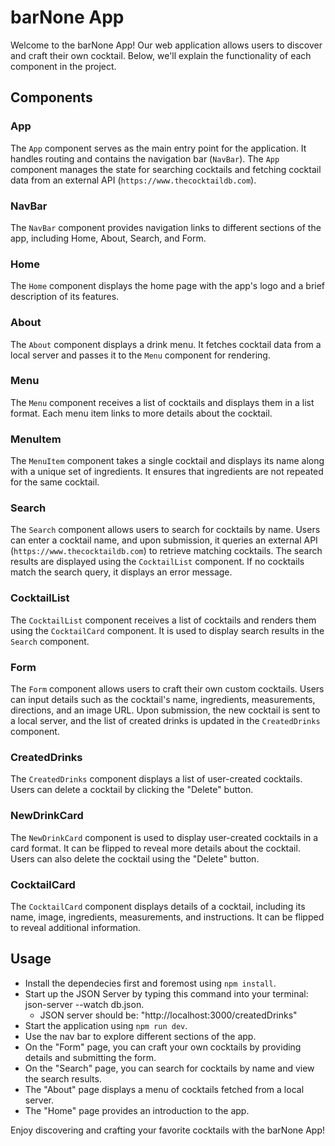 # barNone App

Welcome to the barNone App! Our web application allows users to discover and craft their own cocktail. Below, we'll explain the functionality of each component in the project.

## Components

### App
The `App` component serves as the main entry point for the application. It handles routing and contains the navigation bar (`NavBar`). The `App` component manages the state for searching cocktails and fetching cocktail data from an external API (`https://www.thecocktaildb.com`).

### NavBar
The `NavBar` component provides navigation links to different sections of the app, including Home, About, Search, and Form.

### Home
The `Home` component displays the home page with the app's logo and a brief description of its features.

### About
The `About` component displays a drink menu. It fetches cocktail data from a local server and passes it to the `Menu` component for rendering.

### Menu
The `Menu` component receives a list of cocktails and displays them in a list format. Each menu item links to more details about the cocktail.

### MenuItem
The `MenuItem` component takes a single cocktail and displays its name along with a unique set of ingredients. It ensures that ingredients are not repeated for the same cocktail.

### Search
The `Search` component allows users to search for cocktails by name. Users can enter a cocktail name, and upon submission, it queries an external API (`https://www.thecocktaildb.com`) to retrieve matching cocktails. The search results are displayed using the `CocktailList` component. If no cocktails match the search query, it displays an error message.

### CocktailList
The `CocktailList` component receives a list of cocktails and renders them using the `CocktailCard` component. It is used to display search results in the `Search` component.

### Form
The `Form` component allows users to craft their own custom cocktails. Users can input details such as the cocktail's name, ingredients, measurements, directions, and an image URL. Upon submission, the new cocktail is sent to a local server, and the list of created drinks is updated in the `CreatedDrinks` component.

### CreatedDrinks
The `CreatedDrinks` component displays a list of user-created cocktails. Users can delete a cocktail by clicking the "Delete" button. 

### NewDrinkCard
The `NewDrinkCard` component is used to display user-created cocktails in a card format. It can be flipped to reveal more details about the cocktail. Users can also delete the cocktail using the "Delete" button.

### CocktailCard
The `CocktailCard` component displays details of a cocktail, including its name, image, ingredients, measurements, and instructions. It can be flipped to reveal additional information.

## Usage

- Install the dependecies first and foremost using `npm install`.
- Start up the JSON Server by typing this command into your terminal: json-server --watch db.json. 
    - JSON server should be: "http://localhost:3000/createdDrinks"
- Start the application using `npm run dev`.
- Use the nav bar to explore different sections of the app.
- On the "Form" page, you can craft your own cocktails by providing details and submitting the form.
- On the "Search" page, you can search for cocktails by name and view the search results.
- The "About" page displays a menu of cocktails fetched from a local server.
- The "Home" page provides an introduction to the app.

Enjoy discovering and crafting your favorite cocktails with the barNone App!
